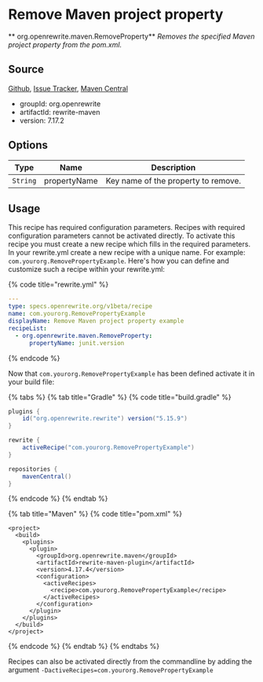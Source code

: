# Remove Maven project property

** org.openrewrite.maven.RemoveProperty**
_Removes the specified Maven project property from the pom.xml._

## Source

[Github](https://github.com/openrewrite/rewrite), [Issue Tracker](https://github.com/openrewrite/rewrite/issues), [Maven Central](https://search.maven.org/artifact/org.openrewrite/rewrite-maven/7.17.2/jar)

* groupId: org.openrewrite
* artifactId: rewrite-maven
* version: 7.17.2

## Options

| Type | Name | Description |
| -- | -- | -- |
| `String` | propertyName | Key name of the property to remove. |


## Usage

This recipe has required configuration parameters. Recipes with required configuration parameters cannot be activated directly. To activate this recipe you must create a new recipe which fills in the required parameters. In your rewrite.yml create a new recipe with a unique name. For example: `com.yourorg.RemovePropertyExample`.
Here's how you can define and customize such a recipe within your rewrite.yml:

{% code title="rewrite.yml" %}
```yaml
---
type: specs.openrewrite.org/v1beta/recipe
name: com.yourorg.RemovePropertyExample
displayName: Remove Maven project property example
recipeList:
  - org.openrewrite.maven.RemoveProperty:
      propertyName: junit.version
```
{% endcode %}


Now that `com.yourorg.RemovePropertyExample` has been defined activate it in your build file:

{% tabs %}
{% tab title="Gradle" %}
{% code title="build.gradle" %}
```groovy
plugins {
    id("org.openrewrite.rewrite") version("5.15.9")
}

rewrite {
    activeRecipe("com.yourorg.RemovePropertyExample")
}

repositories {
    mavenCentral()
}

```
{% endcode %}
{% endtab %}

{% tab title="Maven" %}
{% code title="pom.xml" %}
```markup
<project>
  <build>
    <plugins>
      <plugin>
        <groupId>org.openrewrite.maven</groupId>
        <artifactId>rewrite-maven-plugin</artifactId>
        <version>4.17.4</version>
        <configuration>
          <activeRecipes>
            <recipe>com.yourorg.RemovePropertyExample</recipe>
          </activeRecipes>
        </configuration>
      </plugin>
    </plugins>
  </build>
</project>
```
{% endcode %}
{% endtab %}
{% endtabs %}

Recipes can also be activated directly from the commandline by adding the argument `-DactiveRecipes=com.yourorg.RemovePropertyExample`
